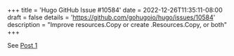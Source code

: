 +++
title = 'Hugo GitHub Issue #10584'
date = 2022-12-26T11:35:11-08:00
draft = false
details = 'https://github.com/gohugoio/hugo/issues/10584'
description = "Improve resources.Copy or create .Resources.Copy, or both"
+++

See [Post 1](posts/post-1)
